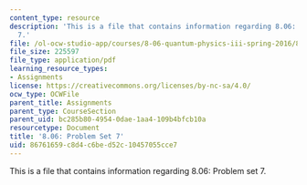 ```yaml
---
content_type: resource
description: 'This is a file that contains information regarding 8.06: Problem set
  7.'
file: /ol-ocw-studio-app/courses/8-06-quantum-physics-iii-spring-2016/86761659c8d4c6bed52c10457055cce7_MIT8_06S16_ps7.pdf
file_size: 225597
file_type: application/pdf
learning_resource_types:
- Assignments
license: https://creativecommons.org/licenses/by-nc-sa/4.0/
ocw_type: OCWFile
parent_title: Assignments
parent_type: CourseSection
parent_uid: bc285b80-4954-0dae-1aa4-109b4bfcb10a
resourcetype: Document
title: '8.06: Problem Set 7'
uid: 86761659-c8d4-c6be-d52c-10457055cce7
---
```

This is a file that contains information regarding 8.06: Problem set 7.